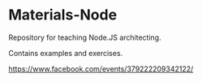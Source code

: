 # Materials-Node

Repository for teaching Node.JS architecting.

Contains examples and exercises.

https://www.facebook.com/events/379222209342122/
